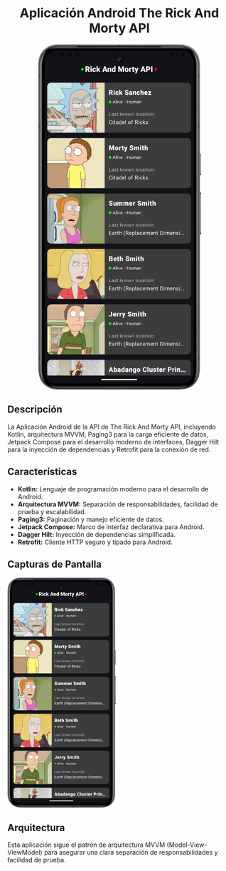 <h1 align="center">Aplicación Android The Rick And Morty API</h1>

<div align="center">
  <img src="https://github.com/diegocardoza/RickAndMortyAPIApp/blob/main/MainScreen.png" width="367" height="776">
</div>

## Descripción

La Aplicación Android de la API de The Rick And Morty API, incluyendo Kotlin, arquitectura MVVM, Paging3 para la carga eficiente de datos, Jetpack Compose para el desarrollo moderno de interfaces, Dagger Hilt para la inyección de dependencias y Retrofit para la conexión de red.

## Características

- **Kotlin:** Lenguaje de programación moderno para el desarrollo de Android.
- **Arquitectura MVVM:** Separación de responsabilidades, facilidad de prueba y escalabilidad.
- **Paging3:** Paginación y manejo eficiente de datos.
- **Jetpack Compose:** Marco de interfaz declarativa para Android.
- **Dagger Hilt:** Inyección de dependencias simplificada.
- **Retrofit:** Cliente HTTP seguro y tipado para Android.

## Capturas de Pantalla

<img src="https://github.com/diegocardoza/RickAndMortyAPIApp/blob/main/MainScreen.png" width="244" height="517"/>

## Arquitectura

Esta aplicación sigue el patrón de arquitectura MVVM (Model-View-ViewModel) para asegurar una clara separación de responsabilidades y facilidad de prueba.

